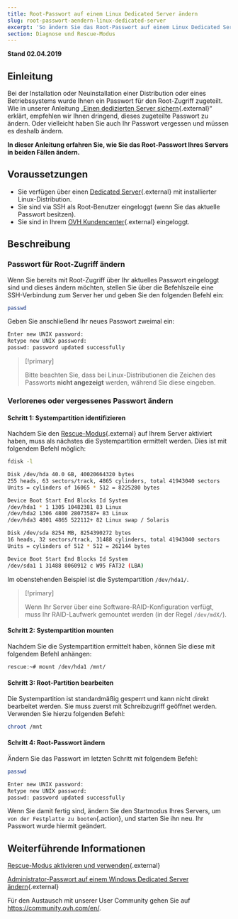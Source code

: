 ```yaml
---
title: Root-Passwort auf einem Linux Dedicated Server ändern
slug: root-passwort-aendern-linux-dedicated-server
excerpt: 'So ändern Sie das Root-Passwort auf einem Linux Dedicated Server'
section: Diagnose und Rescue-Modus
---
```


**Stand 02.04.2019**

## Einleitung

Bei der Installation oder Neuinstallation einer Distribution oder eines Betriebssystems wurde Ihnen ein Passwort für den Root-Zugriff zugeteilt. Wie in unserer Anleitung „[Einen dedizierten Server sichern](https://docs.ovh.com/de/dedicated/dedizierten-server-sichern/){.external}“ erklärt, empfehlen wir Ihnen dringend, dieses zugeteilte Passwort zu ändern. Oder vielleicht haben Sie auch Ihr Passwort vergessen und müssen es deshalb ändern.

**In dieser Anleitung erfahren Sie, wie Sie das Root-Passwort Ihres Servers in beiden Fällen ändern.**


## Voraussetzungen

* Sie verfügen über einen [Dedicated Server](https://www.ovh.de/dedicated-server/){.external} mit installierter Linux-Distribution.
* Sie sind via SSH als Root-Benutzer eingeloggt (wenn Sie das aktuelle Passwort besitzen).
* Sie sind in Ihrem [OVH Kundencenter](https://www.ovh.com/auth/?action=gotomanager){.external} eingeloggt.


## Beschreibung

### Passwort für Root-Zugriff ändern

Wenn Sie bereits mit Root-Zugriff über Ihr aktuelles Passwort eingeloggt sind und dieses ändern möchten, stellen Sie über die Befehlszeile eine SSH-Verbindung zum Server her und geben Sie den folgenden Befehl ein:

```sh
passwd
```

Geben Sie anschließend Ihr neues Passwort zweimal ein:

```sh
Enter new UNIX password:
Retype new UNIX password:
passwd: password updated successfully
```

> [!primary]
>
> Bitte beachten Sie, dass bei Linux-Distributionen die Zeichen des Passworts **nicht angezeigt** werden, während Sie diese eingeben.
>

### Verlorenes oder vergessenes Passwort ändern

#### Schritt 1: Systempartition identifizieren

Nachdem Sie den [Rescue-Modus](https://docs.ovh.com/de/dedicated/ovh-rescue/){.external} auf Ihrem Server aktiviert haben, muss als nächstes die Systempartition ermittelt werden. Dies ist mit folgendem Befehl möglich:

```sh
fdisk -l

Disk /dev/hda 40.0 GB, 40020664320 bytes
255 heads, 63 sectors/track, 4865 cylinders, total 41943040 sectors
Units = cylinders of 16065 * 512 = 8225280 bytes

Device Boot Start End Blocks Id System
/dev/hda1 * 1 1305 10482381 83 Linux
/dev/hda2 1306 4800 28073587+ 83 Linux
/dev/hda3 4801 4865 522112+ 82 Linux swap / Solaris

Disk /dev/sda 8254 MB, 8254390272 bytes
16 heads, 32 sectors/track, 31488 cylinders, total 41943040 sectors
Units = cylinders of 512 * 512 = 262144 bytes

Device Boot Start End Blocks Id System
/dev/sda1 1 31488 8060912 c W95 FAT32 (LBA)
```

Im obenstehenden Beispiel ist die Systempartition `/dev/hda1/`. 

> [!primary]
>
> Wenn Ihr Server über eine Software-RAID-Konfiguration verfügt, muss Ihr RAID-Laufwerk gemountet werden (in der Regel `/dev/mdX/`). 
>

#### Schritt 2: Systempartition mounten

Nachdem Sie die Systempartition ermittelt haben, können Sie diese mit folgendem Befehl anhängen:

```sh
rescue:~# mount /dev/hda1 /mnt/
```

#### Schritt 3: Root-Partition bearbeiten

Die Systempartition ist standardmäßig gesperrt und kann nicht direkt bearbeitet werden. Sie muss zuerst mit Schreibzugriff geöffnet werden. Verwenden Sie hierzu folgenden Befehl:

```sh
chroot /mnt
```

#### Schritt 4: Root-Passwort ändern

Ändern Sie das Passwort im letzten Schritt mit folgendem Befehl:

```sh
passwd

Enter new UNIX password:
Retype new UNIX password:
passwd: password updated successfully
```

Wenn Sie damit fertig sind, ändern Sie den Startmodus Ihres Servers, um `von der Festplatte zu booten`{.action}, und starten Sie ihn neu. Ihr Passwort wurde hiermit geändert.


## Weiterführende Informationen

[Rescue-Modus aktivieren und verwenden](https://docs.ovh.com/de/dedicated/ovh-rescue/){.external}

[Administrator-Passwort auf einem Windows Dedicated Server ändern](https://docs.ovh.com/de/dedicated/windows-admin-passwort-aendern/){.external}

Für den Austausch mit unserer User Community gehen Sie auf <https://community.ovh.com/en/>.